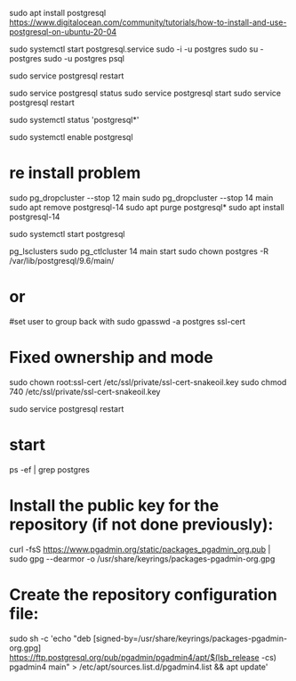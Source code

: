 sudo apt install postgresql
https://www.digitalocean.com/community/tutorials/how-to-install-and-use-postgresql-on-ubuntu-20-04

sudo systemctl start postgresql.service
sudo -i -u postgres
sudo su - postgres
sudo -u postgres psql


sudo service postgresql restart

sudo service postgresql status
sudo service postgresql start
sudo service postgresql restart

sudo systemctl status 'postgresql*'

sudo systemctl enable postgresql

# re install problem
sudo pg_dropcluster --stop 12 main
sudo pg_dropcluster --stop 14 main
sudo apt remove postgresql-14
sudo apt purge postgresql*
sudo apt install postgresql-14

sudo systemctl start postgresql

pg_lsclusters
sudo pg_ctlcluster 14 main start
sudo chown postgres -R /var/lib/postgresql/9.6/main/

# or
#set user to group back with
sudo gpasswd -a postgres ssl-cert

# Fixed ownership and mode
sudo chown root:ssl-cert  /etc/ssl/private/ssl-cert-snakeoil.key
sudo chmod 740 /etc/ssl/private/ssl-cert-snakeoil.key

sudo service postgresql restart

# start
ps -ef | grep postgres

# Install the public key for the repository (if not done previously):
curl -fsS https://www.pgadmin.org/static/packages_pgadmin_org.pub | sudo gpg --dearmor -o /usr/share/keyrings/packages-pgadmin-org.gpg

# Create the repository configuration file:
sudo sh -c 'echo "deb [signed-by=/usr/share/keyrings/packages-pgadmin-org.gpg] https://ftp.postgresql.org/pub/pgadmin/pgadmin4/apt/$(lsb_release -cs) pgadmin4 main" > /etc/apt/sources.list.d/pgadmin4.list && apt update'